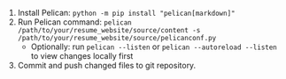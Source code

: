 1) Install Pelican: `python -m pip install "pelican[markdown]"`
2) Run Pelican command: `pelican /path/to/your/resume_website/source/content -s /path/to/your/resume_website/source/pelicanconf.py
`
    - Optionally: run `pelican --listen` or `pelican --autoreload --listen` to view changes locally first
3) Commit and push changed files to git repository.
